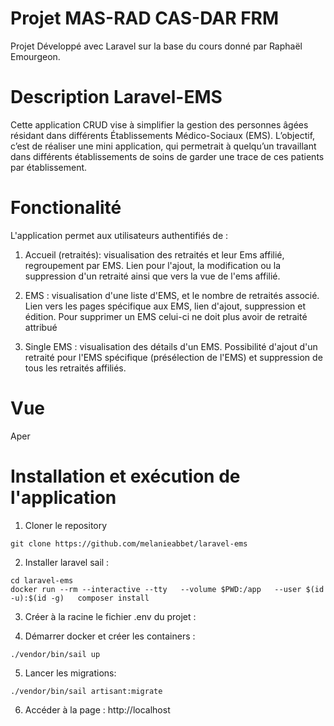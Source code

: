 # Projet MAS-RAD CAS-DAR FRM

Projet Développé avec Laravel sur la base du cours donné par Raphaël Emourgeon.

# Description Laravel-EMS

Cette application CRUD vise à simplifier la gestion des personnes âgées résidant dans différents Établissements Médico-Sociaux (EMS). L’objectif, c’est de réaliser une mini application, qui permetrait à quelqu’un travaillant dans différents établissements de soins de garder une trace de ces patients par établissement.

# Fonctionalité

 L'application permet aux utilisateurs authentifiés de :

1. Accueil (retraités):
visualisation des retraités et leur Ems affilié, regroupement par EMS. Lien pour l'ajout, la modification ou la suppression d'un retraité ainsi que vers la vue de l'ems affilié.

2. EMS :
visualisation d'une liste d'EMS, et le nombre de retraités associé. Lien vers les pages spécifique aux EMS, lien d'ajout, suppression et édition. Pour supprimer un EMS celui-ci ne doit plus avoir de retraité attribué 

3. Single EMS :
visualisation des détails d'un EMS. Possibilité d'ajout d'un retraité pour l'EMS spécifique (présélection de l'EMS) et suppression de tous les retraités affiliés.

 # Vue

 Aper

 # Installation et exécution de l'application

1. Cloner le repository

```
git clone https://github.com/melanieabbet/laravel-ems
```

2. Installer laravel sail :

```
cd laravel-ems
docker run --rm --interactive --tty   --volume $PWD:/app   --user $(id -u):$(id -g)   composer install
```

3. Créer à la racine le fichier .env du projet :

4. Démarrer docker et créer les containers :

```
./vendor/bin/sail up
```
5. Lancer les migrations:

```
./vendor/bin/sail artisant:migrate
```

6. Accéder à la page : http://localhost


